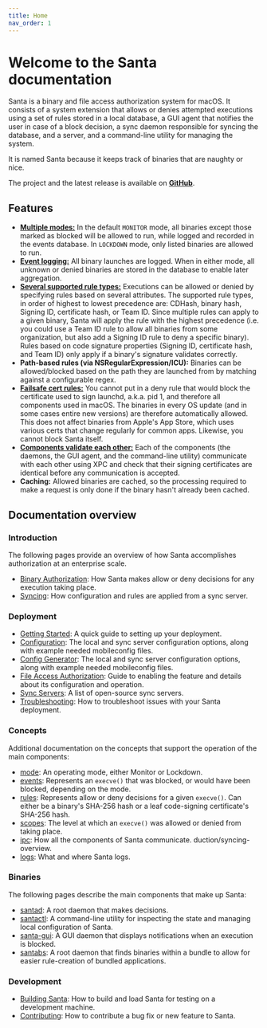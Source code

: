 ```yaml
---
title: Home
nav_order: 1
---
```


# Welcome to the Santa documentation

Santa is a binary and file access authorization system for macOS. It consists of a system extension that allows or denies attempted executions using a set of rules stored in a local database, a GUI agent that notifies the user in case of a block decision, a sync daemon responsible for syncing the database, and a server, and a command-line utility for managing the system.

It is named Santa because it keeps track of binaries that are naughty or nice.

The project and the latest release is available on [**GitHub**](https://github.com/google/santa).

## Features

* [**Multiple modes:**](concepts/mode.md) In the default `MONITOR` mode, all binaries except those marked as blocked will be allowed to run, while logged and recorded in the events database. In `LOCKDOWN` mode, only listed binaries are allowed to run.
* [**Event logging:**](concepts/events.md) All binary launches are logged. When in either mode, all unknown or denied binaries are stored in the database to enable later aggregation.
* [**Several supported rule types:**](concepts/rules.md) Executions can be allowed or denied by specifying rules based on several attributes. The supported rule types, in order of highest to lowest precedence are: CDHash, binary hash, Signing ID, certificate hash, or Team ID. Since multiple rules can apply to a given binary, Santa will apply the rule with the highest precedence (i.e. you could use a Team ID rule to allow all binaries from some organization, but also add a Signing ID rule to deny a specific binary). Rules based on code signature properties (Signing ID, certificate hash, and Team ID) only apply if a binary's signature validates correctly.
* **Path-based rules (via NSRegularExpression/ICU):** Binaries can be allowed/blocked based on the path they are launched from by matching against a configurable regex.
* [**Failsafe cert rules:**](concepts/rules.md#built-in-rules) You cannot put in a deny rule that would block the certificate used to sign launchd, a.k.a. pid 1, and therefore all components used in macOS. The binaries in every OS update (and in some cases entire new versions) are therefore automatically allowed. This does not affect binaries from Apple's App Store, which uses various certs that change regularly for common apps. Likewise, you cannot block Santa itself.
* [**Components validate each other:**](binaries/index.md) Each of the components (the daemons, the GUI agent, and the command-line utility) communicate with each other using XPC and check that their signing certificates are identical before any communication is accepted.
* **Caching:** Allowed binaries are cached, so the processing required to make a request is only done if the binary hasn't already been cached.

## Documentation overview

### Introduction

The following pages provide an overview of how Santa accomplishes authorization at an enterprise scale.

* [Binary Authorization](introduction/binary-authorization-overview.md): How Santa makes allow or deny decisions for any execution taking place.
* [Syncing](introduction/syncing-overview.md): How configuration and rules are applied from a sync server.

### Deployment

* [Getting Started](deployment/getting-started.md): A quick guide to setting up your deployment.
* [Configuration](deployment/configuration.md): The local and sync server configuration options, along with example needed mobileconfig files.
* [Config Generator](deployment/config-generator.md): The local and sync server configuration options, along with example needed mobileconfig files.
* [File Access Authorization](deployment/file-access-auth.md): Guide to enabling the feature and details about its configuration and operation.
* [Sync Servers](deployment/sync-servers.md): A list of open-source sync servers.
* [Troubleshooting](deployment/troubleshooting.md): How to troubleshoot issues with your Santa deployment.

### Concepts

Additional documentation on the concepts that support the operation of the main components:

* [mode](concepts/mode.md): An operating mode, either Monitor or Lockdown.
* [events](concepts/events.md): Represents an `execve()` that was blocked, or would have been blocked, depending on the mode.
* [rules](concepts/rules.md): Represents allow or deny decisions for a given `execve()`. Can either be a binary's SHA-256 hash or a leaf code-signing certificate's SHA-256 hash.
* [scopes](concepts/scopes.md): The level at which an `execve()` was allowed or denied from taking place.
* [ipc](concepts/ipc.md): How all the components of Santa communicate.
  duction/syncing-overview.
* [logs](concepts/logs.md): What and where Santa logs.

### Binaries

The following pages describe the main components that make up Santa:

* [santad](binaries/santad.md): A root daemon that makes decisions.
* [santactl](binaries/santactl.md): A command-line utility for inspecting the state and managing local configuration of Santa.
* [santa-gui](binaries/santa-gui.md): A GUI daemon that displays notifications when an execution is blocked.
* [santabs](binaries/santabs.md): A root daemon that finds binaries within a bundle to allow for easier rule-creation of bundled applications.

### Development

* [Building Santa](development/building.md): How to build and load Santa for testing on a development machine.
* [Contributing](development/contributing.md): How to contribute a bug fix or new feature to Santa.
